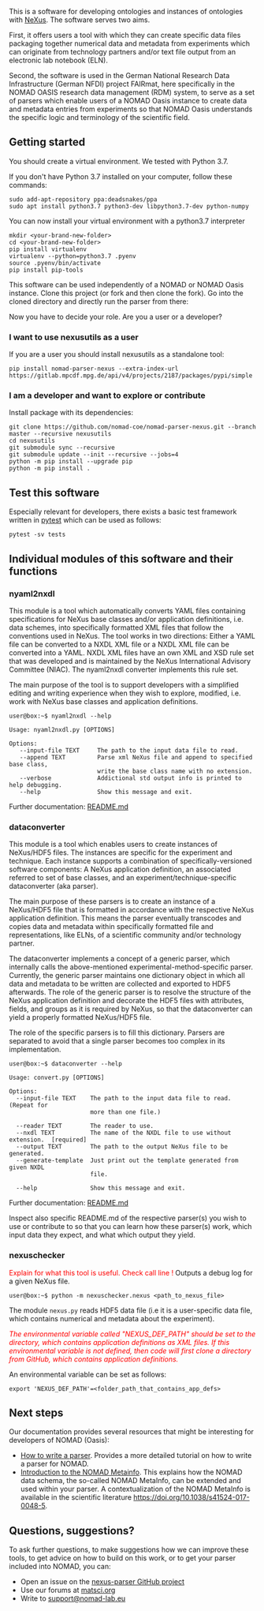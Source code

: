 This is a software for developing ontologies and instances of ontologies with 
[NeXus](https://www.nexusformat.org/). The software serves two aims.

First, it offers users a tool with which they can
create specific data files packaging together numerical data and metadata from
experiments which can originate from technology partners and/or text file output
from an electronic lab notebook (ELN).

Second, the software is used in the German National Research Data Infrastructure
(German NFDI) project FAIRmat, here specifically in the NOMAD OASIS research data
management (RDM) system, to serve as a set of parsers which enable users of a NOMAD
Oasis instance to create data and metadata entries from experiments so that NOMAD Oasis
understands the specific logic and terminology of the scientific field.

## Getting started
You should create a virtual environment. We tested with Python 3.7.

If you don't have Python 3.7 installed on your computer, follow these commands:
```
sudo add-apt-repository ppa:deadsnakes/ppa
sudo apt install python3.7 python3-dev libpython3.7-dev python-numpy

```

You can now install your virtual environment with a python3.7 interpreter

```
mkdir <your-brand-new-folder>
cd <your-brand-new-folder>
pip install virtualenv
virtualenv --python=python3.7 .pyenv
source .pyenv/bin/activate
pip install pip-tools
```

This software can be used independently of a NOMAD or NOMAD Oasis instance.
Clone this project (or fork and then clone the fork).
Go into the cloned directory and directly run the parser from there:

Now you have to decide your role. Are you a user or a developer?

### I want to use nexusutils as a user
If you are a user you should install nexusutils as a standalone tool:
```
pip install nomad-parser-nexus --extra-index-url https://gitlab.mpcdf.mpg.de/api/v4/projects/2187/packages/pypi/simple
```

### I am a developer and want to explore or contribute

Install package with its dependencies:

```
git clone https://github.com/nomad-coe/nomad-parser-nexus.git --branch master --recursive nexusutils
cd nexusutils
git submodule sync --recursive
git submodule update --init --recursive --jobs=4
python -m pip install --upgrade pip
python -m pip install .
```

## Test this software
Especially relevant for developers, there exists a basic test framework written in
[pytest](https://docs.pytest.org/en/stable/) which can be used as follows:

```
pytest -sv tests
```

## Individual modules of this software and their functions

### **nyaml2nxdl**
This module is a tool which automatically converts YAML files containing specifications for NeXus
base classes and/or application definitions, i.e. data schemes, into specifically formatted XML files
that follow the conventions used in NeXus. The tool works in two directions: Either a YAML file can
be converted to a NXDL XML file or a NXDL XML file can be converted into a YAML.
NXDL XML files have an own XML and XSD rule set that was developed and is maintained
by the NeXus International Advisory Committee (NIAC). The nyaml2nxdl converter implements this rule set.

The main purpose of the tool is to support developers with a simplified
editing and writing experience when they wish to explore, modified, i.e. work with
NeXus base classes and application definitions.

```console
user@box:~$ nyaml2nxdl --help

Usage: nyaml2nxdl.py [OPTIONS]

Options:
   --input-file TEXT     The path to the input data file to read.
   --append TEXT         Parse xml NeXus file and append to specified base class,
                         write the base class name with no extension.
   --verbose             Addictional std output info is printed to help debugging.
   --help                Show this message and exit.
```

Further documentation: [README.md](nyaml2nxdl/README.md)


### **dataconverter**
This module is a tool which enables users to create instances of NeXus/HDF5 files.
The instances are specific for the experiment and technique.
Each instance supports a combination of specifically-versioned software components:
A NeXus application definition, an associated referred to set of base classes,
and an experiment/technique-specific dataconverter (aka parser).

The main purpose of these parsers is to create an instance of a NeXus/HDF5 file that is
formatted in accordance with the respective NeXus application definition.
This means the parser eventually transcodes and copies data and metadata within specifically
formatted file and representations, like ELNs, of a scientific community and/or 
technology partner.

The dataconverter implements a concept of a generic parser, which internally calls
the above-mentioned experimental-method-specific parser.
Currently, the generic parser maintains one dictionary object in which all
data and metadata to be written are collected and exported to HDF5 afterwards.
The role of the generic parser is to resolve the structure of the NeXus application
definition and decorate the HDF5 files with attributes, fields, and groups
as it is required by NeXus, so that the dataconverter can yield a properly
formatted NeXus/HDF5 file.

The role of the specific parsers is to fill this dictionary. Parsers are separated
to avoid that a single parser becomes too complex in its implementation.

```console
user@box:~$ dataconverter --help

Usage: convert.py [OPTIONS]

Options:
  --input-file TEXT    The path to the input data file to read. (Repeat for
                       more than one file.)

  --reader TEXT        The reader to use.
  --nxdl TEXT          The name of the NXDL file to use without extension.  [required]
  --output TEXT        The path to the output NeXus file to be generated.
  --generate-template  Just print out the template generated from given NXDL
                       file.

  --help               Show this message and exit.
```

Further documentation: [README.md](dataconverter/README.md)

Inspect also specific README.md of the respective parser(s) you wish to use
or contribute to so that you can learn how these parser(s) work, which input data
they expect, and what which output they yield.

### **nexuschecker**
<span style="color:red">Explain for what this tool is useful. Check call line !</span>
Outputs a debug log for a given NeXus file.

```console
user@box:~$ python -m nexuschecker.nexus <path_to_nexus_file>
```

The module `nexus.py` reads HDF5 data file (i.e it is a user-specific data file,
which contains numerical and metadata about the experiment).

<span style="color:red">*The environmental variable called "NEXUS_DEF_PATH" should be set to the directory, which contains application definitions as XML files. If this environmental variable is not defined, then code will first clone a directory from GitHub, which contains application definitions.*</span>

An environmental variable can be set as follows:
```
export 'NEXUS_DEF_PATH'=<folder_path_that_contains_app_defs>
```

## Next steps

Our documentation provides several resources that might be interesting for developers of NOMAD (Oasis):
- [How to write a parser](https://nomad-lab.eu/prod/rae/docs/parser.html).
  Provides a more detailed tutorial on how to write a parser for NOMAD.
- [Introduction to the NOMAD Metainfo](https://nomad-lab.eu/prod/rae/docs/metainfo.html).
  This explains how the NOMAD data schema, the so-called NOMAD MetaInfo, can be extended
  and used within your parser. A contextualization of the NOMAD MetaInfo is available
  in the scientific literature https://doi.org/10.1038/s41524-017-0048-5.

## Questions, suggestions?
To ask further questions, to make suggestions how we can improve these tools, to
get advice on how to build on this work, or to get your parser included into NOMAD, you can:
- Open an issue on the [nexus-parser GitHub project](https://github.com/nomad-coe/nomad-parser-nexus/issues)
- Use our forums at [matsci.org](https://matsci.org/c/nomad/32)
- Write to [support@nomad-lab.eu](mailto:support@nomad-lab.eu)
